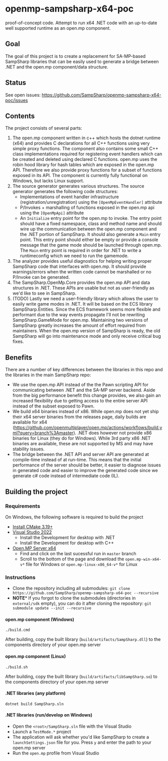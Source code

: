 # openmp-sampsharp-x64-poc

proof-of-concept code. Attempt to run x64 .NET code with an up-to-date well supported runtime as an open.mp component.

Goal
----

The goal of this project is to create a replacement for SA-MP-based SampSharp libraries that can be easily used to
generate a bridge between .NET and the open.mp component/data structure.

Status
------

See open issues: https://github.com/SampSharp/openmp-sampsharp-x64-poc/issues

Contents  
--------  

The project consists of several parts:  
1) The open.mp component written in c++ which hosts the dotnet runtime (x64) and provides C declarations for all C++
functions using very simple proxy functions. The component also contains some small C++ class implementations required
for registering event handlers which can be created and deleted using declared C functions. open.mp uses the robin hood
library for hash tables which are exposed in the open.mp API. Therefore we also provide proxy functions for a subset of
functions exposed in its API. The component is currently fully functional on Windows, but lacks Linux support.  
2) The source generator generates various structures. The source generator generates the following code structures:  
   - Implementations of event handler infrastructure (registration/unregistration) using the `[OpenMpEventHandler]`
   attribute  
   - P/Invokes + marshalling of functions exposed in the open.mp api using the `[OpenMpApi]` attribute  
   - An `Initialize` entry point for the open.mp to invoke. The entry point should have a fixed namespace, class and
   method name and should wire up the communication between the open.mp component and the .NET portion of SampSharp. It
   should also generate a `Main` entry point. This entry point should either be empty or provide a console message that
   the game mode should be launched through open.mp. The `Main` entry point is required in order for .NET to write a
   runtimeconfig which we need to run the gamemode.
3) The analyzer provides useful diagnostics for helping writing proper SampSharp code that interfaces with open.mp. It
   should provide warnings/errors when the written code cannot be marshalled or no P/Invoke can be generated.  
4) The SampSharp.OpenMp.Core provides the open.mp API and data structures in .NET. These APIs are usable but not as
   user-friendly as we'd like to see in SampSharp.  
5) (TODO) Lastly we need a user-friendly library which allows the user to easily write game modes in .NET. It will be
based on the ECS library SampSharp.Entities. Since the ECS framework seems more flexible and performant due to the way
events propagate I'll not be rewriting SampSharp.GameMode for open.mp. Maintaining two versions of SampSharp greatly
increases the amount of effort required from maintainers. When the open.mp version of SampSharp is ready, the old
SampSharp will go into maintenance mode and only receive critical bug fixes.  

Benefits  
--------  

There are a number of key differences between the libraries in this repo and the libraries in the main
SampSharp repo:
- We use the open.mp API instead of the the Pawn scripting API for communicating between .NET and the
SA-MP server backend. Aside from the big performance benefit this change provides, we also gain an increased flexibility
due to getting access to the entire server API instead of the subset exposed to Pawn.  
- We build x64 binaries instead of x86. While open.mp does not yet ship their x64 server binaries from the releases
page, daily builds are available for x64
(https://github.com/openmultiplayer/open.mp/actions/workflows/build.yml?query=branch%3Amaster). .NET does however not
provide x86 binaries for Linux (they do for Windows). While 3rd party x86 .NET binaries are available, these are not
supported by MS and may have stability issues.  
- The bridge between the .NET API and server API are generated at compile-time instead of at run-time. This means that
the initial performance of the server should be better, it easier to diagnose issues in generated code and easier to
improve the generated code since we generate c# code instead of intermediate  code (IL).  

Building the project
--------------------

### Requirements

On Windows, the following software is required to build the project
- [Install CMake 3.19+](https://cmake.org/download/)
- [Visual Studio 2022](https://visualstudio.microsoft.com/en-us/vs/)
  - Install the Development for desktop with .NET
  - Install the Development for desktop with C++
- [Open.MP Server x64](https://github.com/openmultiplayer/open.mp/actions?query=branch%3Amaster)
  - Find and click on the last sucessful run in `master` branch
  - Scroll to the bottom of the page and download the `open.mp-win-x64-v*` file for Windows or `open.mp-linux-x86_64-v*` for Linux

### Instructions

- Clone the repository including all submodules: `git clone https://github.com/SampSharp/openmp-sampsharp-x64-poc
--recursive` 
- **NOTE*** If you forgot to clone the submodules (directories in `external/sdk` empty), you can do it after cloning the
  repository: `git submodule update --init --recursive` 

#### open.mp component (Windows)

```
./build.cmd
```

After building, copy the built library (`build/artifacts/SampSharp.dll`) to the components directory of your open.mp server

#### open.mp component (Linux)
```
./build.sh
```

After building, copy the built library (`build/artifacts/libSampSharp.so`) to the components directory of your open.mp server

#### .NET libraries (any platform)
```
dotnet build SampSharp.sln
```

#### .NET libraries (run/develop on Windows)
  - Open the `<root>/SampSharp.sln` file with the Visual Studio
  - Launch a `TestMode.*` project
  - The application will ask whether you'd like SampSharp to create a `launchSettings.json` file for you. Press `y` and enter the path to your open.mp server
  - Run the `open.mp` profile from Visual Studio
